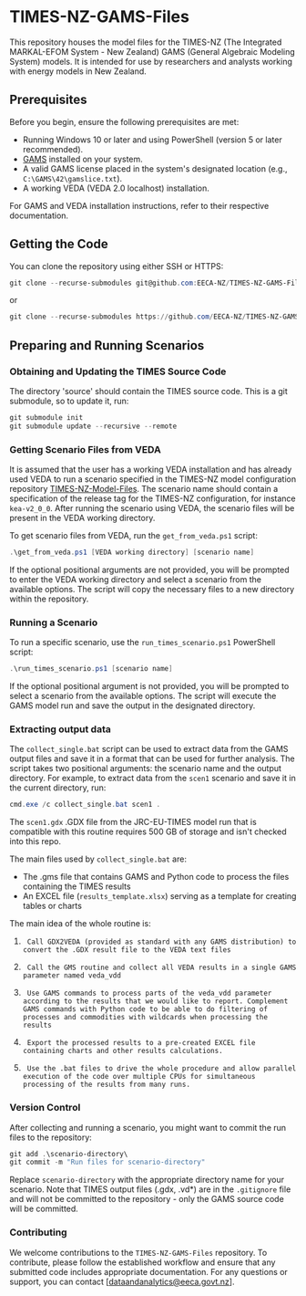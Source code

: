 # TIMES-NZ-GAMS-Files

This repository houses the model files for the TIMES-NZ (The Integrated MARKAL-EFOM System - New Zealand) GAMS (General Algebraic Modeling System) models. It is intended for use by researchers and analysts working with energy models in New Zealand.

## Prerequisites

Before you begin, ensure the following prerequisites are met:

- Running Windows 10 or later and using PowerShell (version 5 or later recommended).
- [GAMS](https://www.gams.com/) installed on your system.
- A valid GAMS license placed in the system's designated location (e.g., `C:\GAMS\42\gamslice.txt`).
- A working VEDA (VEDA 2.0 localhost) installation.

For GAMS and VEDA installation instructions, refer to their respective documentation.

## Getting the Code

You can clone the repository using either SSH or HTTPS:
```powershell         
git clone --recurse-submodules git@github.com:EECA-NZ/TIMES-NZ-GAMS-Files.git
```
or
```powershell         
git clone --recurse-submodules https://github.com/EECA-NZ/TIMES-NZ-GAMS-Files.git
```

## Preparing and Running Scenarios

### Obtaining and Updating the TIMES Source Code
The directory 'source' should contain the TIMES source code. This is a git submodule, so to update it, run:
```powershell
git submodule init
git submodule update --recursive --remote
```

### Getting Scenario Files from VEDA

It is assumed that the user has a working VEDA installation and has already used VEDA to run a scenario specified in the TIMES-NZ model configuration repository [TIMES-NZ-Model-Files](https://github.com/EECA-NZ/TIMES-NZ-Model-Files). The scenario name should contain a specification of the release tag for the TIMES-NZ configuration, for instance `kea-v2_0_0`. After running the scenario using VEDA, the scenario files will be present in the VEDA working directory.

To get scenario files from VEDA, run the `get_from_veda.ps1` script:

```powershell
.\get_from_veda.ps1 [VEDA working directory] [scenario name]
```
If the optional positional arguments are not provided, you will be prompted to enter the VEDA working directory and select a scenario from the available options. The script will copy the necessary files to a new directory within the repository.

### Running a Scenario
To run a specific scenario, use the `run_times_scenario.ps1` PowerShell script:

```powershell
.\run_times_scenario.ps1 [scenario name]
```
If the optional positional argument is not provided, you will be prompted to select a scenario from the available options. The script will execute the GAMS model run and save the output in the designated directory.

### Extracting output data

The `collect_single.bat` script can be used to extract data from the GAMS output files and save it in a format that can be used for further analysis. The script takes two positional arguments: the scenario name and the output directory. For example, to extract data from the `scen1` scenario and save it in the current directory, run:
```powershell
cmd.exe /c collect_single.bat scen1 .
```
The `scen1.gdx` .GDX file from the JRC-EU-TIMES model run that is compatible with this routine requires 500 GB of storage and isn't checked into this repo.

The main files used by `collect_single.bat` are:
* The .gms file that contains GAMS and Python code to process the files containing the TIMES results
* An EXCEL file (`results_template.xlsx`) serving as a template for creating tables or charts

The main idea of the whole routine is:
1.      Call GDX2VEDA (provided as standard with any GAMS distribution) to convert the .GDX result file to the VEDA text files
2.      Call the GMS routine and collect all VEDA results in a single GAMS parameter named veda_vdd
3.      Use GAMS commands to process parts of the veda_vdd parameter according to the results that we would like to report. Complement GAMS commands with Python code to be able to do filtering of processes and commodities with wildcards when processing the results
4.      Export the processed results to a pre-created EXCEL file containing charts and other results calculations.
5.      Use the .bat files to drive the whole procedure and allow parallel execution of the code over multiple CPUs for simultaneous processing of the results from many runs.

### Version Control
After collecting and running a scenario, you might want to commit the run files to the repository:
```powershell
git add .\scenario-directory\
git commit -m "Run files for scenario-directory"
```
Replace `scenario-directory` with the appropriate directory name for your scenario. Note that TIMES output files (.gdx, .vd*) are in the `.gitignore` file and will not be committed to the repository - only the GAMS source code will be committed.


### Contributing

We welcome contributions to the `TIMES-NZ-GAMS-Files` repository. To contribute, please follow the established workflow and ensure that any submitted code includes appropriate documentation. For any questions or support, you can contact [dataandanalytics@eeca.govt.nz].
